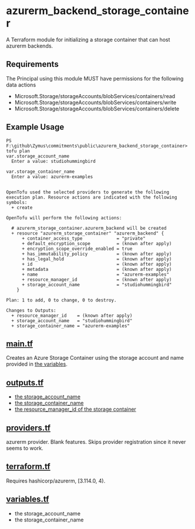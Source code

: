 # azurerm_backend_storage_container
A Terraform module for initializing a storage container that can host azurerm backends.

## Requirements
The Principal using this module MUST have permissions for the following data actions

- Microsoft.Storage/storageAccounts/blobServices/containers/read
- Microsoft.Storage/storageAccounts/blobServices/containers/write
- Microsoft.Storage/storageAccounts/blobServices/containers/delete


## Example Usage
```shell
PS F:\github\Zymus\commitments\public\azurerm_backend_storage_container> tofu plan
var.storage_account_name
  Enter a value: studiohummingbird

var.storage_container_name
  Enter a value: azurerm-examples


OpenTofu used the selected providers to generate the following execution plan. Resource actions are indicated with the following symbols:
  + create

OpenTofu will perform the following actions:

  # azurerm_storage_container.azurerm_backend will be created
  + resource "azurerm_storage_container" "azurerm_backend" {
      + container_access_type             = "private"
      + default_encryption_scope          = (known after apply)
      + encryption_scope_override_enabled = true
      + has_immutability_policy           = (known after apply)
      + has_legal_hold                    = (known after apply)
      + id                                = (known after apply)
      + metadata                          = (known after apply)
      + name                              = "azurerm-examples"
      + resource_manager_id               = (known after apply)
      + storage_account_name              = "studiohummingbird"
    }

Plan: 1 to add, 0 to change, 0 to destroy.

Changes to Outputs:
  + resource_manager_id    = (known after apply)
  + storage_account_name   = "studiohummingbird"
  + storage_container_name = "azurerm-examples"
```

## [main.tf](main.tf)
Creates an Azure Storage Container using the storage account and name provided in [the variables](variables.tf).

## [outputs.tf](outputs.tf)
- [the storage_account_name](variables.tf#L1)
- [the storage_container_name](variables.tf#L5)
- [the resource_manager_id of the storage container](main.tf)

## [providers.tf](providers.tf)
azurerm provider. Blank features. Skips provider registration since it never seems to work.

## [terraform.tf](terraform.tf)
Requires hashicorp/azurerm, [3.114.0, 4).

## [variables.tf](variables.tf)
- the storage_account_name
- the storage_container_name
